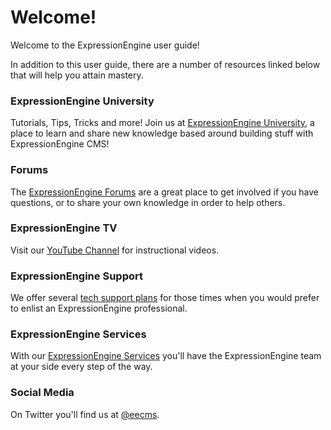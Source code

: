 <!--
    This source file is part of the open source project
    ExpressionEngine User Guide (https://github.com/ExpressionEngine/ExpressionEngine-User-Guide)

    @link      https://expressionengine.com/
    @copyright Copyright (c) 2003-2019, EllisLab Corp. (https://ellislab.com)
    @license   https://expressionengine.com/license Licensed under Apache License, Version 2.0
-->

# Welcome!

Welcome to the ExpressionEngine user guide!

In addition to this user guide, there are a number of resources linked below that will help you attain mastery.

### ExpressionEngine University

Tutorials, Tips, Tricks and more! Join us at [ExpressionEngine University](https://u.expressionengine.com), a place to learn and share new knowledge based around building stuff with ExpressionEngine CMS!

### Forums

The [ExpressionEngine Forums](https://expressionengine.com/forums) are a great place to get involved if you have questions, or to share your own knowledge in order to help others.

### ExpressionEngine TV

Visit our [YouTube Channel](https://www.youtube.com/ExpressionEngineTV) for instructional videos.

### ExpressionEngine Support

We offer several [tech support plans](https://expressionengine.com/support) for those times when you would prefer to enlist an ExpressionEngine professional.

### ExpressionEngine Services

With our [ExpressionEngine Services](https://expressionengine.com/services) you'll have the ExpressionEngine team at your side every step of the way.

### Social Media

On Twitter you'll find us at [@eecms](https://twitter.com/eecms).

